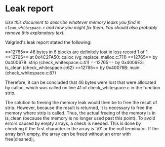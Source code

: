 # Leak report

_Use this document to describe whatever memory leaks you find in `clean_whitespace.c` and how you might fix them. You should also probably remove this explanatory text._

Valgrind's leak report stated the following:

==12765== 46 bytes in 6 blocks are definitely lost in loss record 1 of 1
==12765==    at 0x4C2FA50: calloc (vg_replace_malloc.c:711)
==12765==    by 0x400678: strip (check_whitespace.c:41)
==12765==    by 0x4006E3: is_clean (check_whitespace.c:62)
==12765==    by 0x40076B: main (check_whitespace.c:87)

Therefore, it can be concluded that 46 bytes were lost that were allocated by calloc, which was called on line 41  of check_whitespace.c in the function strip.

The solution to freeing the memory leak would then be to free the result of strip. However, because the result is returned, it is necessary to free the memory where strip is called. Thus, the actual freeing of the memory is in is_clean (because the memory is no longer used past this point). To avoid errors caused by empty arrays, a check is needed. This is done by checking if the first character in the array is '\0' or the null terminator. If the array isn't empty, the array can be freed without an error with free(cleaned);. 